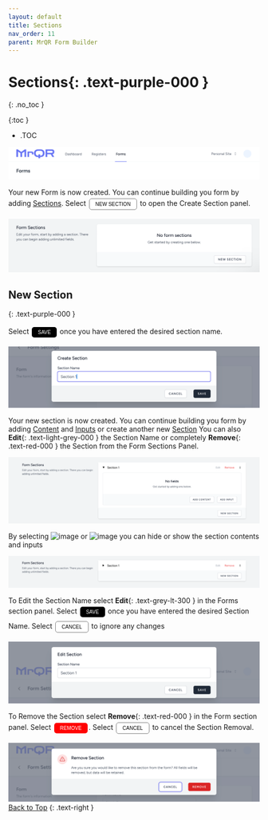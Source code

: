 ```yaml
---
layout: default
title: Sections
nav_order: 11
parent: MrQR Form Builder
---
```

<html>
<head>
<style>
.button {
  padding: 5px 12px;
  text-align: center;
  text-decoration: none;
  display: inline-block;
  font-size: 10px;
  margin: 4px 2px;
  cursor: pointer; }
.button1 {background-color: black;}
.button2 {background-color: white;}
.button3 {background-color: Red;}
.button1 {color: white;}
.button2 {color: black;}
.button3 {color: white;}
.button1 {border: none;}
.button2 {border: 1px solid grey}
.button3 {border: none;}
.button1 {border-radius: 5px;}
.button2 {border-radius: 5px;}
.button3 {border-radius: 5px;}
</style>
</head>
</html>

# **Sections**{: .text-purple-000 }
{: .no_toc }

{:toc }
- .TOC
  
![MrQR Form Builder](/assets/images/Forms/MrQR_Forms_Header.png "Header")

Your new Form is now created. You can continue building you form by adding [Sections](https://docs.mrqr.me/FormBuilder/Section). 
Select <button class="button button2">NEW SECTION</button> to open the Create Section panel.

![MrQR Form Builder](/assets/images/Forms/MrQR_Form__NewSection_Create.png "Create Form")

## New Section
{: .text-purple-000 }

Select <button class="button button1">SAVE</button> once you have entered the desired section name.

![MrQR Form Builder](/assets/images/Forms/MrQR_Form_New_Section_Create.png "Create Section")

Your new section is now created. You can continue building you form by adding
[Content](https://docs.mrqr.me/FormBuilder/Content) 
and
[Inputs](https://docs.mrqr.me/FormBuilder/Data_Inputs) 
or create another new 
[Section](https://docs.mrqr.me/FormBuilder/Section) 
You can also **Edit**{: .text-light-grey-000 } the Section Name or completely **Remove**{: .text-red-000 } the Section from the Form Sections Panel.

![MrQR Form Builder](/assets/images/Forms/MrQR_Form_New_Section_Created.png "Created")

By selecting <img width="100" alt="image" src="https://docs.mrqr.me/assets/images/Forms/MrQR_Section_Expand.png"> or <img width="100" alt="image" src="https://docs.mrqr.me/assets/images/Forms/MrQR_Section_Colapse.png"> you can hide or show the section contents and inputs

![MrQR Form Builder](/assets/images/Forms/MrQR_Section_Colapsed.png "Section Colapsed")

To Edit the Section Name select **Edit**{: .text-grey-lt-300 } in the Forms section panel.
Select <button class="button button1">SAVE</button> once you have entered the desired Section Name.
Select <button class="button button2">CANCEL</button> to ignore any changes

![MrQR Form Builder](/assets/images/Forms/MrQR_Section_Edit_Name.png "Edit Name")

To Remove the Section select **Remove**{: .text-red-000 } in the Form section panel.
Select <button class="button button3">REMOVE</button>.
Select <button class="button button2">CANCEL</button> to cancel the Section Removal.

![MrQR Form Builder](/assets/images/Forms/MrQR_Section_Remove.png "Remove")
[Back to Top](https://docs.mrqr.me/registers/)
{: .text-right }
